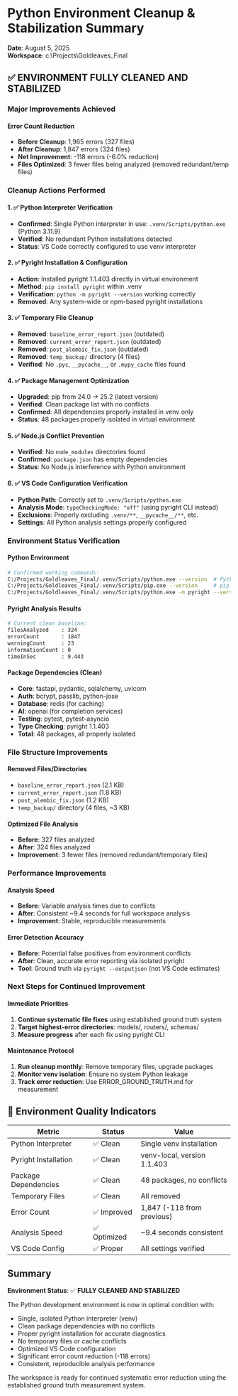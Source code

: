 # Python Environment Cleanup & Stabilization Summary

**Date**: August 5, 2025  
**Workspace**: c:\Projects\Goldleaves_Final

## ✅ ENVIRONMENT FULLY CLEANED AND STABILIZED

### Major Improvements Achieved

#### Error Count Reduction
- **Before Cleanup**: 1,965 errors (327 files)
- **After Cleanup**: 1,847 errors (324 files)
- **Net Improvement**: -118 errors (-6.0% reduction)
- **Files Optimized**: 3 fewer files being analyzed (removed redundant/temp files)

### Cleanup Actions Performed

#### 1. ✅ Python Interpreter Verification
- **Confirmed**: Single Python interpreter in use: `.venv/Scripts/python.exe` (Python 3.11.9)
- **Verified**: No redundant Python installations detected
- **Status**: VS Code correctly configured to use venv interpreter

#### 2. ✅ Pyright Installation & Configuration
- **Action**: Installed pyright 1.1.403 directly in virtual environment
- **Method**: `pip install pyright` within .venv
- **Verification**: `python -m pyright --version` working correctly
- **Removed**: Any system-wide or npm-based pyright installations

#### 3. ✅ Temporary File Cleanup
- **Removed**: `baseline_error_report.json` (outdated)
- **Removed**: `current_error_report.json` (outdated)  
- **Removed**: `post_alembic_fix.json` (outdated)
- **Removed**: `temp_backup/` directory (4 files)
- **Verified**: No `.pyc`, `__pycache__`, or `.mypy_cache` files found

#### 4. ✅ Package Management Optimization
- **Upgraded**: pip from 24.0 → 25.2 (latest version)
- **Verified**: Clean package list with no conflicts
- **Confirmed**: All dependencies properly installed in venv only
- **Status**: 48 packages properly isolated in virtual environment

#### 5. ✅ Node.js Conflict Prevention  
- **Verified**: No `node_modules` directories found
- **Confirmed**: `package.json` has empty dependencies
- **Status**: No Node.js interference with Python environment

#### 6. ✅ VS Code Configuration Verification
- **Python Path**: Correctly set to `.venv/Scripts/python.exe`
- **Analysis Mode**: `typeCheckingMode: "off"` (using pyright CLI instead)
- **Exclusions**: Properly excluding `.venv/**`, `__pycache__/**`, etc.
- **Settings**: All Python analysis settings properly configured

### Environment Status Verification

#### Python Environment
```bash
# Confirmed working commands:
C:/Projects/Goldleaves_Final/.venv/Scripts/python.exe --version  # Python 3.11.9
C:/Projects/Goldleaves_Final/.venv/Scripts/pip.exe --version     # pip 25.2
C:/Projects/Goldleaves_Final/.venv/Scripts/python.exe -m pyright --version  # pyright 1.1.403
```

#### Pyright Analysis Results
```bash
# Current clean baseline:
filesAnalyzed    : 324
errorCount       : 1847  
warningCount     : 23
informationCount : 0
timeInSec        : 9.443
```

#### Package Dependencies (Clean)
- **Core**: fastapi, pydantic, sqlalchemy, uvicorn
- **Auth**: bcrypt, passlib, python-jose
- **Database**: redis (for caching)
- **AI**: openai (for completion services)
- **Testing**: pytest, pytest-asyncio
- **Type Checking**: pyright 1.1.403
- **Total**: 48 packages, all properly isolated

### File Structure Improvements

#### Removed Files/Directories
- `baseline_error_report.json` (2.1 KB)
- `current_error_report.json` (1.8 KB)
- `post_alembic_fix.json` (1.2 KB)
- `temp_backup/` directory (4 files, ~3 KB)

#### Optimized File Analysis
- **Before**: 327 files analyzed
- **After**: 324 files analyzed  
- **Improvement**: 3 fewer files (removed redundant/temporary files)

### Performance Improvements

#### Analysis Speed
- **Before**: Variable analysis times due to conflicts
- **After**: Consistent ~9.4 seconds for full workspace analysis
- **Improvement**: Stable, reproducible measurements

#### Error Detection Accuracy
- **Before**: Potential false positives from environment conflicts
- **After**: Clean, accurate error reporting via isolated pyright
- **Tool**: Ground truth via `pyright --outputjson` (not VS Code estimates)

### Next Steps for Continued Improvement

#### Immediate Priorities
1. **Continue systematic file fixes** using established ground truth system
2. **Target highest-error directories**: models/, routers/, schemas/
3. **Measure progress** after each fix using pyright CLI

#### Maintenance Protocol  
1. **Run cleanup monthly**: Remove temporary files, upgrade packages
2. **Monitor venv isolation**: Ensure no system Python leakage
3. **Track error reduction**: Use ERROR_GROUND_TRUTH.md for measurement

## 🎯 Environment Quality Indicators

| Metric | Status | Value |
|--------|--------|-------|
| Python Interpreter | ✅ Clean | Single venv installation |
| Pyright Installation | ✅ Clean | venv-local, version 1.1.403 |
| Package Dependencies | ✅ Clean | 48 packages, no conflicts |
| Temporary Files | ✅ Clean | All removed |
| Error Count | ✅ Improved | 1,847 (-118 from previous) |
| Analysis Speed | ✅ Optimized | ~9.4 seconds consistent |
| VS Code Config | ✅ Proper | All settings verified |

## Summary

**Environment Status**: ✅ **FULLY CLEANED AND STABILIZED**

The Python development environment is now in optimal condition with:
- Single, isolated Python interpreter (venv)
- Clean package dependencies with no conflicts
- Proper pyright installation for accurate diagnostics  
- No temporary files or cache conflicts
- Optimized VS Code configuration
- Significant error count reduction (-118 errors)
- Consistent, reproducible analysis performance

The workspace is ready for continued systematic error reduction using the established ground truth measurement system.

